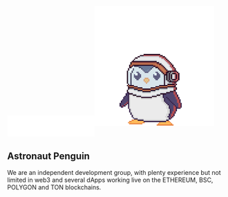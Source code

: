 <p id="readme"><a href="https://astronautpenguin.com/"><img width="40%" src="./public/assets/logo-big.png"/></a><img width="55%"   vspace="25" align-items="center" src="./public/assets/AnimationInspect.gif"/></p>

## Astronaut Penguin
We are an independent development group, with plenty experience but not limited in web3 and several dApps working live on the ETHEREUM, BSC, POLYGON and TON blockchains.